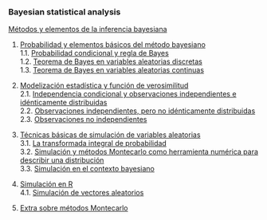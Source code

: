 ### Bayesian statistical analysis

  
[Métodos y elementos de la inferencia bayesiana](#00_methods_and_elements)  
  
1. [Probabilidad y elementos básicos del método bayesiano](#)  
1.1. [Probabilidad condicional y regla de Bayes](#)  
1.2. [Teorema de Bayes en variables aleatorias discretas](#)  
1.3. [Teorema de Bayes en variables aleatorias continuas](#)  
  
2. [Modelización estadística y función de verosimilitud](#)  
2.1. [Independencia condicional y observaciones independientes e idénticamente distribuidas](#)  
2.2. [Observaciones independientes, pero no idénticamente distribuidas](#)  
2.3. [Observaciones no independientes](#)  
  
3. [Técnicas básicas de simulación de variables aleatorias](#)  
3.1. [La transformada integral de probabilidad](#)  
3.2. [Simulación y métodos Montecarlo como herramienta numérica para describir una distribución](#)  
3.3. [Simulación en el contexto bayesiano](#)  

4. [Simulación en R](#)  
4.1. [Simulación de vectores aleatorios](#)  
  
5. [Extra sobre métodos Montecarlo](#)  
